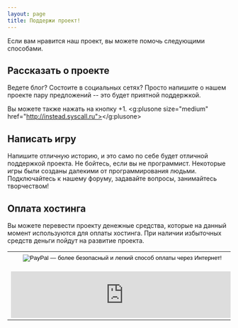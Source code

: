 ```yaml
---
layout: page
title: Поддержи проект!
---
```

Если вам нравится наш проект, вы можете помочь следующими способами.

## Рассказать о проекте

Ведете блог? Состоите в социальных сетях? Просто напишите о нашем проекте пару предложений --
это будет приятной поддержкой.

<script type="text/javascript" src="//yandex.st/share/share.js" charset="utf-8"></script>
<div class="yashare-auto-init" data-yashareLink="{{ site.url }}/about" data-yashareTitle="INSTEAD" data-yashareDescription="текстографические приключенческие игры" data-yashareL10n="ru" data-yashareQuickServices="yaru,vkontakte,facebook,twitter,odnoklassniki,moimir,gplus" data-yashareTheme="counter"></div>

Вы можете также нажать на кнопку +1. <g:plusone size="medium" href="http://instead.syscall.ru"></g:plusone>

## Написать игру

Напишите отличную историю, и это само по себе будет отличной поддержкой проекта.
Не бойтесь, если вы не программист. Некоторые игры были созданы далекими от программирования людьми.
Подключайтесь к нашему форуму, задавайте вопросы, занимайтесь творчеством!

## Оплата хостинга

Вы можете перевести проекту денежные средства, которые на данный момент используются для оплаты хостинга.
При наличии избыточных средств деньги пойдут на развитие проекта.

<table width="100%" align="center">
<tr><td align="center">

<form action="https://www.paypal.com/cgi-bin/webscr" method="post" target="_top">
<input type="hidden" name="cmd" value="_s-xclick">
<input type="hidden" name="hosted_button_id" value="QJDNRPU8B2FEJ">
<input type="image" src="https://www.paypalobjects.com/ru_RU/RU/i/btn/btn_donateCC_LG.gif" border="0" name="submit" alt="PayPal — более безопасный и легкий способ оплаты через Интернет!">
<img alt="" border="0" src="https://www.paypalobjects.com/ru_RU/i/scr/pixel.gif" width="1" height="1">
</form>

</td></tr><tr><td>
<iframe frameborder="0" allowtransparency="true" scrolling="no" src="https://money.yandex.ru/embed/donate.xml?account=41001612955830&quickpay=donate&payment-type-choice=on&default-sum=33&targets=%D0%A5%D0%BE%D1%81%D1%82%D0%B8%D0%BD%D0%B3&project-name=INSTEAD&project-site=http%3A%2F%2Finstead.syscall.ru&button-text=05" width="508" height="105"></iframe>
</td></tr>
</table>
